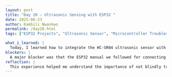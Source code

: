 ```yaml
---
layout: post
title: "Day 20 – Ultrasonic Sensing with ESP32 "
date: 2025-06-23
author: Kambili Nwankwo
permalink: /day20.html
tags: ["ESP32 Projects", "Ultrasonic Sensor", "Microcontroller Troubleshooting"]

what_i_learned: |
  Today, I learned how to integrate the HC-SR04 ultrasonic sensor with the ESP32 microcontroller. We connected the sensor’s VCC to 3.3V and GND to ground, while the trigger and echo pins were connected to GPIO 5 and GPIO 18, respectively. We initially thought a voltage divider was necessary for the echo pin, but later realized it wasn’t needed since our sensor worked fine with a direct connection. I also learned how to upload code to the ESP32 using the Arduino IDE and monitor the sensor's output through the Serial Monitor. The code measured distance using the pulseIn() function and printed real-time readings in centimeters. Seeing the distance update every second confirmed that our wiring and code were working correctly.
blockers: |
  A major blocker was that the ESP32 manual we followed for connecting the ultrasonic sensor was not the correct one. It included unnecessary instructions about voltage dividers and suggested pin mappings that didn’t match our setup. This caused initial confusion and delays in wiring the sensor properly. We had to troubleshoot by testing the sensor directly and confirming the connections manually.
reflection: |
  This experience helped me understand the importance of not blindly trusting every guide and instead verifying instructions with real-world testing. It was a good reminder to always check if certain components like resistors are actually needed based on your sensor and board. I also got more comfortable using the Arduino IDE to upload code, select the right board and port, and use the Serial Monitor for feedback. Successfully seeing accurate distance measurements was encouraging and gave me more confidence in working with microcontrollers. Overall, this hands-on session strengthened both my technical skills and troubleshooting mindset.
---
```


